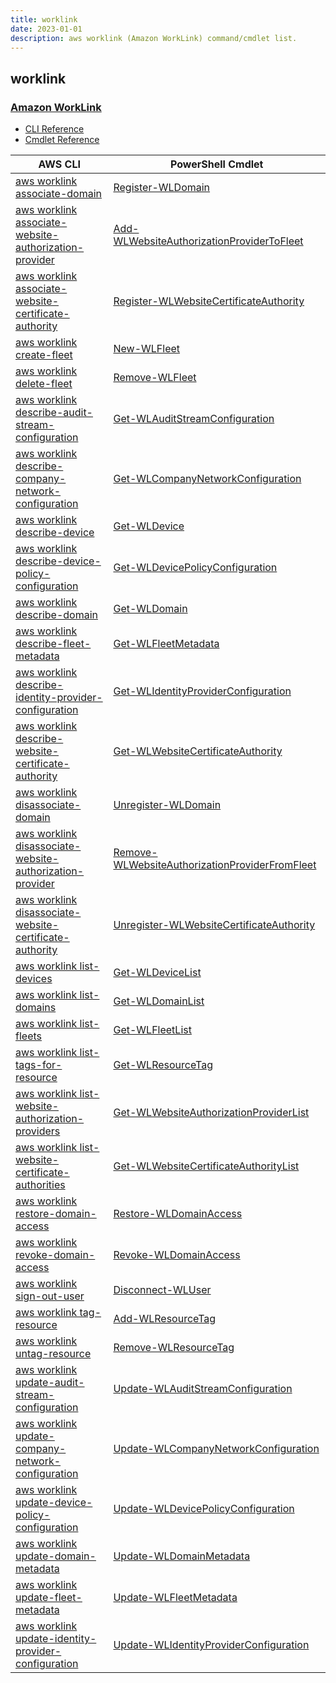 ```yaml
---
title: worklink
date: 2023-01-01
description: aws worklink (Amazon WorkLink) command/cmdlet list.
---
```


## worklink

### [Amazon WorkLink](https://aws.amazon.com/worklink/)

* [CLI Reference](https://docs.aws.amazon.com/cli/latest/reference/worklink/index.html)
* [Cmdlet Reference](https://docs.aws.amazon.com/powershell/latest/reference/items/Amazon_WorkLink_cmdlets.html)

|AWS CLI|PowerShell Cmdlet|
|----|----|
|[aws worklink associate-domain](https://docs.aws.amazon.com/cli/latest/reference/worklink/associate-domain.html)|[Register-WLDomain](https://docs.aws.amazon.com/powershell/latest/reference/items/Register-WLDomain.html)|
|[aws worklink associate-website-authorization-provider](https://docs.aws.amazon.com/cli/latest/reference/worklink/associate-website-authorization-provider.html)|[Add-WLWebsiteAuthorizationProviderToFleet](https://docs.aws.amazon.com/powershell/latest/reference/items/Add-WLWebsiteAuthorizationProviderToFleet.html)|
|[aws worklink associate-website-certificate-authority](https://docs.aws.amazon.com/cli/latest/reference/worklink/associate-website-certificate-authority.html)|[Register-WLWebsiteCertificateAuthority](https://docs.aws.amazon.com/powershell/latest/reference/items/Register-WLWebsiteCertificateAuthority.html)|
|[aws worklink create-fleet](https://docs.aws.amazon.com/cli/latest/reference/worklink/create-fleet.html)|[New-WLFleet](https://docs.aws.amazon.com/powershell/latest/reference/items/New-WLFleet.html)|
|[aws worklink delete-fleet](https://docs.aws.amazon.com/cli/latest/reference/worklink/delete-fleet.html)|[Remove-WLFleet](https://docs.aws.amazon.com/powershell/latest/reference/items/Remove-WLFleet.html)|
|[aws worklink describe-audit-stream-configuration](https://docs.aws.amazon.com/cli/latest/reference/worklink/describe-audit-stream-configuration.html)|[Get-WLAuditStreamConfiguration](https://docs.aws.amazon.com/powershell/latest/reference/items/Get-WLAuditStreamConfiguration.html)|
|[aws worklink describe-company-network-configuration](https://docs.aws.amazon.com/cli/latest/reference/worklink/describe-company-network-configuration.html)|[Get-WLCompanyNetworkConfiguration](https://docs.aws.amazon.com/powershell/latest/reference/items/Get-WLCompanyNetworkConfiguration.html)|
|[aws worklink describe-device](https://docs.aws.amazon.com/cli/latest/reference/worklink/describe-device.html)|[Get-WLDevice](https://docs.aws.amazon.com/powershell/latest/reference/items/Get-WLDevice.html)|
|[aws worklink describe-device-policy-configuration](https://docs.aws.amazon.com/cli/latest/reference/worklink/describe-device-policy-configuration.html)|[Get-WLDevicePolicyConfiguration](https://docs.aws.amazon.com/powershell/latest/reference/items/Get-WLDevicePolicyConfiguration.html)|
|[aws worklink describe-domain](https://docs.aws.amazon.com/cli/latest/reference/worklink/describe-domain.html)|[Get-WLDomain](https://docs.aws.amazon.com/powershell/latest/reference/items/Get-WLDomain.html)|
|[aws worklink describe-fleet-metadata](https://docs.aws.amazon.com/cli/latest/reference/worklink/describe-fleet-metadata.html)|[Get-WLFleetMetadata](https://docs.aws.amazon.com/powershell/latest/reference/items/Get-WLFleetMetadata.html)|
|[aws worklink describe-identity-provider-configuration](https://docs.aws.amazon.com/cli/latest/reference/worklink/describe-identity-provider-configuration.html)|[Get-WLIdentityProviderConfiguration](https://docs.aws.amazon.com/powershell/latest/reference/items/Get-WLIdentityProviderConfiguration.html)|
|[aws worklink describe-website-certificate-authority](https://docs.aws.amazon.com/cli/latest/reference/worklink/describe-website-certificate-authority.html)|[Get-WLWebsiteCertificateAuthority](https://docs.aws.amazon.com/powershell/latest/reference/items/Get-WLWebsiteCertificateAuthority.html)|
|[aws worklink disassociate-domain](https://docs.aws.amazon.com/cli/latest/reference/worklink/disassociate-domain.html)|[Unregister-WLDomain](https://docs.aws.amazon.com/powershell/latest/reference/items/Unregister-WLDomain.html)|
|[aws worklink disassociate-website-authorization-provider](https://docs.aws.amazon.com/cli/latest/reference/worklink/disassociate-website-authorization-provider.html)|[Remove-WLWebsiteAuthorizationProviderFromFleet](https://docs.aws.amazon.com/powershell/latest/reference/items/Remove-WLWebsiteAuthorizationProviderFromFleet.html)|
|[aws worklink disassociate-website-certificate-authority](https://docs.aws.amazon.com/cli/latest/reference/worklink/disassociate-website-certificate-authority.html)|[Unregister-WLWebsiteCertificateAuthority](https://docs.aws.amazon.com/powershell/latest/reference/items/Unregister-WLWebsiteCertificateAuthority.html)|
|[aws worklink list-devices](https://docs.aws.amazon.com/cli/latest/reference/worklink/list-devices.html)|[Get-WLDeviceList](https://docs.aws.amazon.com/powershell/latest/reference/items/Get-WLDeviceList.html)|
|[aws worklink list-domains](https://docs.aws.amazon.com/cli/latest/reference/worklink/list-domains.html)|[Get-WLDomainList](https://docs.aws.amazon.com/powershell/latest/reference/items/Get-WLDomainList.html)|
|[aws worklink list-fleets](https://docs.aws.amazon.com/cli/latest/reference/worklink/list-fleets.html)|[Get-WLFleetList](https://docs.aws.amazon.com/powershell/latest/reference/items/Get-WLFleetList.html)|
|[aws worklink list-tags-for-resource](https://docs.aws.amazon.com/cli/latest/reference/worklink/list-tags-for-resource.html)|[Get-WLResourceTag](https://docs.aws.amazon.com/powershell/latest/reference/items/Get-WLResourceTag.html)|
|[aws worklink list-website-authorization-providers](https://docs.aws.amazon.com/cli/latest/reference/worklink/list-website-authorization-providers.html)|[Get-WLWebsiteAuthorizationProviderList](https://docs.aws.amazon.com/powershell/latest/reference/items/Get-WLWebsiteAuthorizationProviderList.html)|
|[aws worklink list-website-certificate-authorities](https://docs.aws.amazon.com/cli/latest/reference/worklink/list-website-certificate-authorities.html)|[Get-WLWebsiteCertificateAuthorityList](https://docs.aws.amazon.com/powershell/latest/reference/items/Get-WLWebsiteCertificateAuthorityList.html)|
|[aws worklink restore-domain-access](https://docs.aws.amazon.com/cli/latest/reference/worklink/restore-domain-access.html)|[Restore-WLDomainAccess](https://docs.aws.amazon.com/powershell/latest/reference/items/Restore-WLDomainAccess.html)|
|[aws worklink revoke-domain-access](https://docs.aws.amazon.com/cli/latest/reference/worklink/revoke-domain-access.html)|[Revoke-WLDomainAccess](https://docs.aws.amazon.com/powershell/latest/reference/items/Revoke-WLDomainAccess.html)|
|[aws worklink sign-out-user](https://docs.aws.amazon.com/cli/latest/reference/worklink/sign-out-user.html)|[Disconnect-WLUser](https://docs.aws.amazon.com/powershell/latest/reference/items/Disconnect-WLUser.html)|
|[aws worklink tag-resource](https://docs.aws.amazon.com/cli/latest/reference/worklink/tag-resource.html)|[Add-WLResourceTag](https://docs.aws.amazon.com/powershell/latest/reference/items/Add-WLResourceTag.html)|
|[aws worklink untag-resource](https://docs.aws.amazon.com/cli/latest/reference/worklink/untag-resource.html)|[Remove-WLResourceTag](https://docs.aws.amazon.com/powershell/latest/reference/items/Remove-WLResourceTag.html)|
|[aws worklink update-audit-stream-configuration](https://docs.aws.amazon.com/cli/latest/reference/worklink/update-audit-stream-configuration.html)|[Update-WLAuditStreamConfiguration](https://docs.aws.amazon.com/powershell/latest/reference/items/Update-WLAuditStreamConfiguration.html)|
|[aws worklink update-company-network-configuration](https://docs.aws.amazon.com/cli/latest/reference/worklink/update-company-network-configuration.html)|[Update-WLCompanyNetworkConfiguration](https://docs.aws.amazon.com/powershell/latest/reference/items/Update-WLCompanyNetworkConfiguration.html)|
|[aws worklink update-device-policy-configuration](https://docs.aws.amazon.com/cli/latest/reference/worklink/update-device-policy-configuration.html)|[Update-WLDevicePolicyConfiguration](https://docs.aws.amazon.com/powershell/latest/reference/items/Update-WLDevicePolicyConfiguration.html)|
|[aws worklink update-domain-metadata](https://docs.aws.amazon.com/cli/latest/reference/worklink/update-domain-metadata.html)|[Update-WLDomainMetadata](https://docs.aws.amazon.com/powershell/latest/reference/items/Update-WLDomainMetadata.html)|
|[aws worklink update-fleet-metadata](https://docs.aws.amazon.com/cli/latest/reference/worklink/update-fleet-metadata.html)|[Update-WLFleetMetadata](https://docs.aws.amazon.com/powershell/latest/reference/items/Update-WLFleetMetadata.html)|
|[aws worklink update-identity-provider-configuration](https://docs.aws.amazon.com/cli/latest/reference/worklink/update-identity-provider-configuration.html)|[Update-WLIdentityProviderConfiguration](https://docs.aws.amazon.com/powershell/latest/reference/items/Update-WLIdentityProviderConfiguration.html)|

